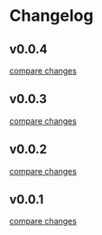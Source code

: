 # Changelog


## v0.0.4

[compare changes](https://github.com/MasterZeeno/zee-svgr/compare/v0.0.2...v0.0.4)

## v0.0.3

[compare changes](https://github.com/MasterZeeno/zee-svgr/compare/v0.0.2...v0.0.3)

## v0.0.2

[compare changes](https://github.com/MasterZeeno/zee-svgr/compare/v0.0.1...v0.0.2)

## v0.0.1

[compare changes](https://github.com/MasterZeeno/zee-svgr/compare/v0.0.5...v0.0.1)

